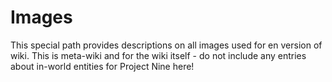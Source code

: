# Images

This special path provides descriptions on all images used for en version of wiki. This is meta-wiki and for the wiki itself - do not include any entries about in-world entities for Project Nine here!